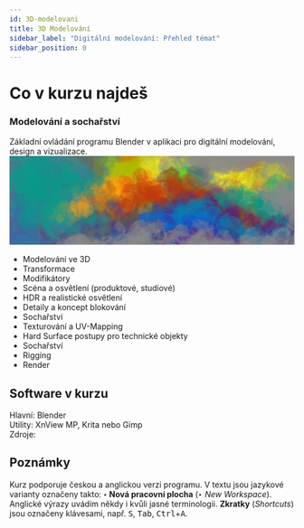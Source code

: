 ```yaml
---
id: 3D-modelovani
title: 3D Modelování
sidebar_label: "Digitální modelování: Přehled témat"
sidebar_position: 0
---
```


# Co v kurzu najdeš
### Modelování a sochařství
Základní ovládání programu Blender v aplikaci pro digitální modelování, design a vizualizace.
![image](../img/toppicture2.png)
- Modelování ve 3D
- Transformace
- Modifikátory
- Scéna a osvětlení (produktové, studiové)
- HDR a realistické osvětlení
- Detaily a koncept blokování
- Sochařství
- Texturování a UV-Mapping
- Hard Surface postupy pro technické objekty
- Sochařství
- Rigging
- Render

## Software v kurzu

Hlavní: Blender  
Utility: XnView MP, Krita nebo Gimp  
Zdroje:

## Poznámky
Kurz podporuje českou a anglickou verzi programu. V textu jsou jazykové varianty označeny takto: **‣ Nová pracovní plocha** (*‣ New Workspace*). Anglické výrazy uvádím někdy i kvůli jasné terminologii. **Zkratky** (*Shortcuts*) jsou označeny klávesami, např. <kbd>S</kbd>, <kbd>Tab</kbd>, <kbd>Ctrl</kbd>+<kbd>A</kbd>.
